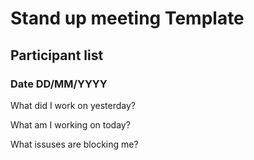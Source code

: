 # Stand up meeting Template

## Participant list

### Date DD/MM/YYYY

What did I work on yesterday?

What am I working on today?

What issuses are blocking me?

